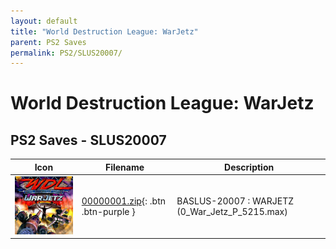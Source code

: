 ```yaml
---
layout: default
title: "World Destruction League: WarJetz"
parent: PS2 Saves
permalink: PS2/SLUS20007/
---
```

# World Destruction League: WarJetz

## PS2 Saves - SLUS20007

| Icon | Filename | Description |
|------|----------|-------------|
| ![World Destruction League: WarJetz](icon0.png) | [00000001.zip](00000001.zip){: .btn .btn-purple } | BASLUS-20007   : WARJETZ (0_War_Jetz_P_5215.max) |

